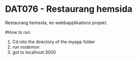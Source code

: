 # DAT076 - Restaurang hemsida

Restaurang hemsida, en webbapplikations projekt.

#How to run
1. Cd into the directory of the myapp folder
2. run nodemon
3. got to localhost:3000

